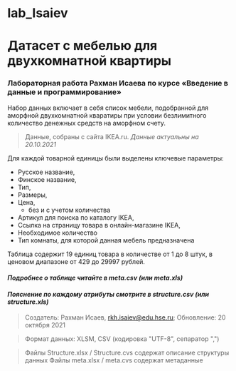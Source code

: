 # lab_Isaiev

# Датасет с мебелью для двухкомнатной квартиры #
### Лабораторная работа Рахман Исаева по курсе «Введение в данные и программирование» ###

Набор данных включает в себя список мебели, подобранной для аморфной двухкомнатной кваратиры при условии безлимитного количество денежных средств на аморфном счету. 

> Данные, собраны с сайта IKEA.ru. *Данные актуальны на 20.10.2021*

Для каждой товарной единицы были выделены ключевые параметры:

* Русское название,
* Финское название,
* Тип, 
* Размеры,
* Цена,
    * без и с учетом количества
* Артикул для поиска по каталогу IKEA,
* Ссылка на страницу товара в онлайн-магазине IKEA,
* Необходимое количество
* Тип комнаты, для которой данная мебель предназначена 

Таблица содержит 19 единиц товара в количестве от 1 до 8 штук, в ценовом диапазоне от 429 до 29997 рублей.

#### *Подробнее о таблице читайте в meta.csv (или meta.xls)*
#### *Пояснение по каждому атрибуты смотрите в structure.csv (или structure.xls)*

> Создатель: Рахман Исаев, rkh.isaiev@edu.hse.ru; Обновление: 20 октября 2021

> Формат данных: XLSM, CSV (кодировка "UTF-8", сепаратор ",")

> Файлы Structure.xlsx / Structure.cvs содержат описание структуры данных
> Файлы meta.xlsx / meta.cvs содержат метаданные

